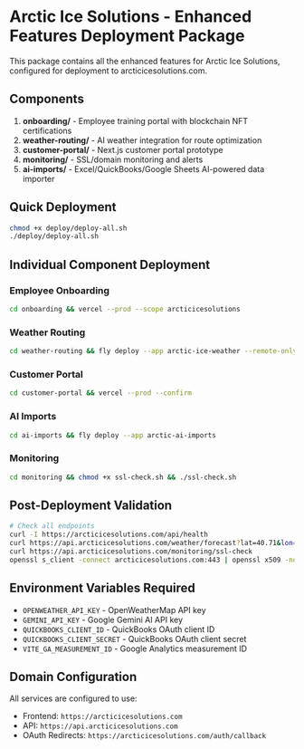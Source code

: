 # Arctic Ice Solutions - Enhanced Features Deployment Package

This package contains all the enhanced features for Arctic Ice Solutions, configured for deployment to arcticicesolutions.com.

## Components

1. **onboarding/** - Employee training portal with blockchain NFT certifications
2. **weather-routing/** - AI weather integration for route optimization  
3. **customer-portal/** - Next.js customer portal prototype
4. **monitoring/** - SSL/domain monitoring and alerts
5. **ai-imports/** - Excel/QuickBooks/Google Sheets AI-powered data importer

## Quick Deployment

```bash
chmod +x deploy/deploy-all.sh
./deploy/deploy-all.sh
```

## Individual Component Deployment

### Employee Onboarding
```bash
cd onboarding && vercel --prod --scope arcticicesolutions
```

### Weather Routing
```bash
cd weather-routing && fly deploy --app arctic-ice-weather --remote-only
```

### Customer Portal
```bash
cd customer-portal && vercel --prod --confirm
```

### AI Imports
```bash
cd ai-imports && fly deploy --app arctic-ai-imports
```

### Monitoring
```bash
cd monitoring && chmod +x ssl-check.sh && ./ssl-check.sh
```

## Post-Deployment Validation

```bash
# Check all endpoints
curl -I https://arcticicesolutions.com/api/health
curl https://api.arcticicesolutions.com/weather/forecast?lat=40.71&lon=-74.01
curl https://api.arcticicesolutions.com/monitoring/ssl-check
openssl s_client -connect arcticicesolutions.com:443 | openssl x509 -noout -dates
```

## Environment Variables Required

- `OPENWEATHER_API_KEY` - OpenWeatherMap API key
- `GEMINI_API_KEY` - Google Gemini AI API key  
- `QUICKBOOKS_CLIENT_ID` - QuickBooks OAuth client ID
- `QUICKBOOKS_CLIENT_SECRET` - QuickBooks OAuth client secret
- `VITE_GA_MEASUREMENT_ID` - Google Analytics measurement ID

## Domain Configuration

All services are configured to use:
- Frontend: `https://arcticicesolutions.com`
- API: `https://api.arcticicesolutions.com`
- OAuth Redirects: `https://arcticicesolutions.com/auth/callback`
